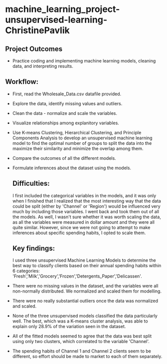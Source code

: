 # machine_learning_project-unsupervised-learning-ChristinePavlik

## Project Outcomes
- Practice coding and implementing machine learning models, cleaning data, and interpreting results.

## Workflow:
- First, read the Wholesale_Data.csv datafile provided.
- Explore the data, identify missing values and outliers.
- Clean the data - normalize and scale the variables.
- Visualize relationships among explanitory variables.
- Use K-means Clustering, Hierarchical Clustering, and Principle Components Analysis to develop an unsupervised machine learning model to find the optimal number of groups to split the data into the maximize their similarity and minimize the overlap among them.
- Compare the outcomes of all the different models.
- Formulate inferences about the dataset using the models.

  ## Difficulties:

  I first included the categorical variables in the models, and it was only when I finished that I realized that the most interesting way that the data could be split (either by 'Channel' or 'Region') would be influenced very much by including those variables. I went back and took them out of all the models. As well, I wasn't sure whether it was worth scaling the data, as all the variables were measured in dollar amount and they were all quite similar. However, since we were not going to attempt to make inferences about specific spending habits, I opted to scale them.

  ## Key findings:

  I used three unsupervised Machine Learning Models to determine the best way to classify clients based on their annual spending habits within 6 categories: 'Fresh','Milk','Grocery','Frozen','Detergents_Paper','Delicassen'.

- There were no missing values in the dataset, and the variables were all non-normally distributed. We normalized and scaled them for modelling.
- There were no really substantial outliers once the data was normalized and scaled.
- None of the three unsupervised models classified the data particularly well. The best, which was a K-means cluster analysis, was able to explain only 28.9% of the variation seen in the dataset.
- All of the fitted models seemed to agree that the data was best split using only two clusters, which correlated to the variable 'Channel'. 
- The spending habits of Channel 1 and Channel 2 clients seem to be different, so effort should be made to market to each of them separately. 
